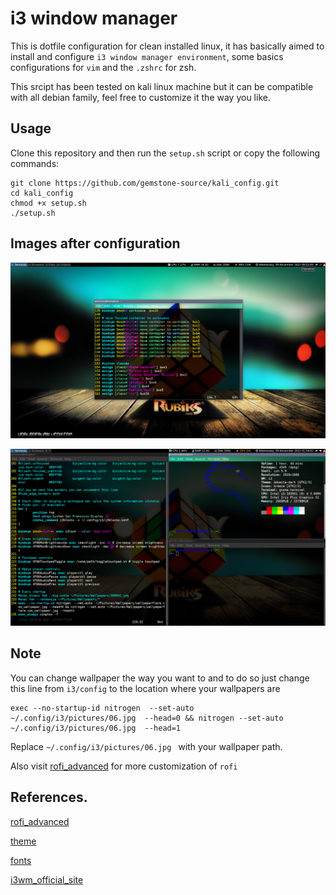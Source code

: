 # i3 window manager
This is dotfile configuration for clean installed linux, it has basically aimed to install and configure `i3 window manager environment`, some basics configurations for `vim` and the `.zshrc` for zsh.

This srcipt has been tested on kali linux machine but it can be compatible with all debian family, feel free to customize it the way you like.
## Usage 
Clone this repository and then run the `setup.sh` script or copy the following commands:
```
git clone https://github.com/gemstone-source/kali_config.git
cd kali_config
chmod +x setup.sh 
./setup.sh
```
## Images after configuration
![image](pictures/i3.png)

![image](pictures/i3wm.png)

## Note 
You can change wallpaper the way you want to and to do so just change this line from `i3/config` to the location where your wallpapers are
```
exec --no-startup-id nitrogen  --set-auto  ~/.config/i3/pictures/06.jpg  --head=0 && nitrogen --set-auto ~/.config/i3/pictures/06.jpg  --head=1
```
Replace `~/.config/i3/pictures/06.jpg ` with your wallpaper path.

Also visit [rofi_advanced](https://github.com/adi1090x/rofi) for more customization of `rofi`

## References.
[rofi_advanced](https://github.com/adi1090x/rofi)

[theme](https://software.opensuse.org/download.html?project=home%3AHorst3180&package=arc-theme)

[fonts](https://github.com/supermarin/YosemiteSanFranciscoFont)

[i3wm_official_site](https://i3wm.org/)